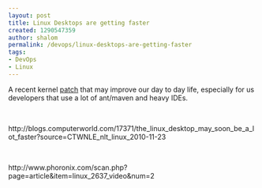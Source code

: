 ```yaml
---
layout: post
title: Linux Desktops are getting faster
created: 1290547359
author: shalom
permalink: /devops/linux-desktops-are-getting-faster
tags:
- DevOps
- Linux
---
```

<p>A recent kernel <a href="http://marc.info/?l=linux-kernel&amp;m=128978361700898&amp;w=2">patch</a> that may improve our day to day life, especially for us developers that use a lot of ant/maven and heavy IDEs.</p>
<p>&nbsp;</p>
<p>http://blogs.computerworld.com/17371/the_linux_desktop_may_soon_be_a_lot_faster?source=CTWNLE_nlt_linux_2010-11-23</p>
<p>&nbsp;</p>
<p>http://www.phoronix.com/scan.php?page=article&amp;item=linux_2637_video&amp;num=2</p>
